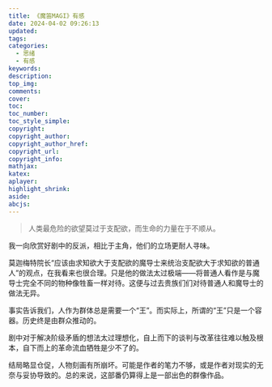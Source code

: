 ```yaml
---
title: 《魔笛MAGI》有感
date: 2024-04-02 09:26:13
updated:
tags:
categories:
  - 思绪
  - 有感
keywords:
description:
top_img:
comments:
cover:
toc:
toc_number:
toc_style_simple:
copyright:
copyright_author:
copyright_author_href:
copyright_url:
copyright_info:
mathjax:
katex:
aplayer:
highlight_shrink:
aside:
abcjs:
---
```

> 人类最危险的欲望莫过于支配欲，而生命的力量在于不顺从。

我一向欣赏好剧中的反派，相比于主角，他们的立场更耐人寻味。

莫迦梅特院长“应该由求知欲大于支配欲的魔导士来统治支配欲大于求知欲的普通人”的观点，在我看来也很合理。只是他的做法太过极端——将普通人看作是与魔导士完全不同的物种像牲畜一样对待。这便与过去贵族们们对待普通人和魔导士的做法无异。

事实告诉我们，人作为群体总是需要一个“王”。而实际上，所谓的“王”只是一个容器。历史终是由群众推动的。

剧中对于解决阶级矛盾的想法太过理想化，自上而下的谈判与改革往往难以触及根本，自下而上的革命流血牺牲是少不了的。

结局略显仓促，人物刻画有所崩坏。可能是作者的笔力不够，或是作者对现实的无奈与妥协导致的。总的来说，这部番仍算得上是一部出色的群像作品。
